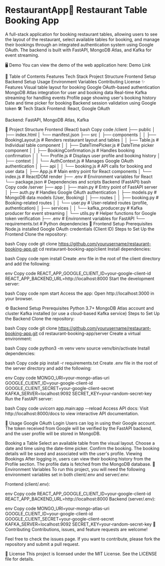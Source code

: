 # RestaurantApp🏨 Restaurant Table Booking App
A full-stack application for booking restaurant tables, allowing users to see the layout of the restaurant, select available tables for booking, and manage their bookings through an integrated authentication system using Google OAuth. The backend is built with FastAPI, MongoDB Atlas, and Kafka for event streaming.

🖥️ Demo
You can view the demo of the web application here: Demo Link


📖 Table of Contents
Features
Tech Stack
Project Structure
Frontend Setup
Backend Setup
Usage
Environment Variables
Contributing
License
✨ Features
Visual table layout for booking
Google OAuth-based authentication
MongoDB Atlas integration for user and booking data
Real-time Kafka streaming for handling events
Profile page showing user's booking history
Date and time picker for booking
Backend session validation using Google token
🛠️ Tech Stack
Frontend: React, Google OAuth

Backend: FastAPI, MongoDB Atlas, Kafka

📂 Project Structure
Frontend (React)
bash
Copy code
/client
├── public
│   ├── index.html
│   └── manifest.json
├── src
│   ├── components
│   │   ├── BookingLayout.js       # Renders restaurant layout and tables
│   │   ├── Table.js               # Individual table component
│   │   ├── DateTimePicker.js      # DateTime picker component
│   │   ├── BookingConfirmation.js # Handles booking confirmation
│   │   └── Profile.js             # Displays user profile and booking history
│   ├── context
│   │   └── AuthContext.js         # Manages Google OAuth authentication
│   ├── api
│   │   └── booking.js             # API calls for booking and user data
│   ├── App.js                     # Main entry point for React components
│   └── index.js                   # ReactDOM render
├── .env                           # Environment variables for React
└── package.json                   # Dependencies and scripts
Backend (FastAPI)
bash
Copy code
/server
├── app
│   ├── main.py                    # Entry point of FastAPI server
│   ├── auth.py                    # Handles Google OAuth authentication
│   ├── models.py                  # MongoDB data models (User, Booking)
│   ├── routes
│   │   ├── booking.py             # Booking-related routes
│   │   └── user.py                # User-related routes (profile, authentication)
│   ├── services
│   │   └── kafka_producer.py       # Kafka producer for event streaming
│   └── utils.py                   # Helper functions for Google token verification
├── .env                           # Environment variables for FastAPI
└── requirements.txt               # Python dependencies
🚀 Frontend Setup
Prerequisites
Node.js installed
Google OAuth credentials (Client ID)
Steps to Set Up the Frontend
Clone the repository:

bash
Copy code
git clone https://github.com/yourusername/restaurant-booking-app.git
cd restaurant-booking-app/client
Install dependencies:

bash
Copy code
npm install
Create .env file in the root of the client directory and add the following:

env
Copy code
REACT_APP_GOOGLE_CLIENT_ID=your-google-client-id
REACT_APP_BACKEND_URL=http://localhost:8000
Start the development server:

bash
Copy code
npm start
Access the app: Open http://localhost:3000 in your browser.

⚙️ Backend Setup
Prerequisites
Python 3.7+
MongoDB Atlas account and cluster
Kafka installed (or use a cloud-based Kafka service)
Steps to Set Up the Backend
Clone the repository:

bash
Copy code
git clone https://github.com/yourusername/restaurant-booking-app.git
cd restaurant-booking-app/server
Create a virtual environment:

bash
Copy code
python3 -m venv venv
source venv/bin/activate
Install dependencies:

bash
Copy code
pip install -r requirements.txt
Create .env file in the root of the server directory and add the following:

env
Copy code
MONGO_URI=your-mongo-atlas-uri
GOOGLE_CLIENT_ID=your-google-client-id
GOOGLE_CLIENT_SECRET=your-google-client-secret
KAFKA_SERVER=localhost:9092
SECRET_KEY=your-random-secret-key
Run the FastAPI server:

bash
Copy code
uvicorn app.main:app --reload
Access API docs: Visit http://localhost:8000/docs to view interactive API documentation.

🔄 Usage
Google OAuth Login
Users can log in using their Google account. The token received from Google will be verified by the FastAPI backend, and the user profile will be stored in MongoDB.

Booking a Table
Select an available table from the visual layout.
Choose a date and time using the date-time picker.
Confirm the booking.
The booking details will be saved and associated with the user's profile.
Viewing Bookings
After logging in, users can view their booking history from the Profile section.
The profile data is fetched from the MongoDB database.
🔐 Environment Variables
To run this project, you will need the following environment variables set in both client/.env and server/.env:

Frontend (client/.env):

env
Copy code
REACT_APP_GOOGLE_CLIENT_ID=your-google-client-id
REACT_APP_BACKEND_URL=http://localhost:8000
Backend (server/.env):

env
Copy code
MONGO_URI=your-mongo-atlas-uri
GOOGLE_CLIENT_ID=your-google-client-id
GOOGLE_CLIENT_SECRET=your-google-client-secret
KAFKA_SERVER=localhost:9092
SECRET_KEY=your-random-secret-key
🤝 Contributing
Contributions, issues, and feature requests are welcome!

Feel free to check the issues page. If you want to contribute, please fork the repository and submit a pull request.

📄 License
This project is licensed under the MIT License. See the LICENSE file for details.
